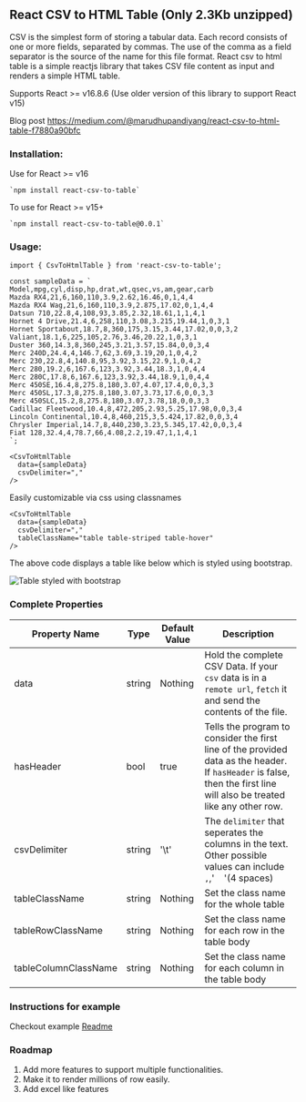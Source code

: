 ## React CSV to HTML Table (Only 2.3Kb unzipped)

CSV is the simplest form of storing a tabular data. Each record consists of one or more fields, separated by commas. The use of the comma as a field separator is the source of the name for this file format. React csv to html table is a simple reactjs library that takes CSV file content as input and renders a simple HTML table.

Supports React >= v16.8.6 (Use older version of this library to support React v15)

Blog post https://medium.com/@marudhupandiyang/react-csv-to-html-table-f7880a90bfc

### Installation:

Use for React >= v16

    `npm install react-csv-to-table`

 To use for React >= v15+

    `npm install react-csv-to-table@0.0.1`

### Usage:

```
import { CsvToHtmlTable } from 'react-csv-to-table';

const sampleData = `
Model,mpg,cyl,disp,hp,drat,wt,qsec,vs,am,gear,carb
Mazda RX4,21,6,160,110,3.9,2.62,16.46,0,1,4,4
Mazda RX4 Wag,21,6,160,110,3.9,2.875,17.02,0,1,4,4
Datsun 710,22.8,4,108,93,3.85,2.32,18.61,1,1,4,1
Hornet 4 Drive,21.4,6,258,110,3.08,3.215,19.44,1,0,3,1
Hornet Sportabout,18.7,8,360,175,3.15,3.44,17.02,0,0,3,2
Valiant,18.1,6,225,105,2.76,3.46,20.22,1,0,3,1
Duster 360,14.3,8,360,245,3.21,3.57,15.84,0,0,3,4
Merc 240D,24.4,4,146.7,62,3.69,3.19,20,1,0,4,2
Merc 230,22.8,4,140.8,95,3.92,3.15,22.9,1,0,4,2
Merc 280,19.2,6,167.6,123,3.92,3.44,18.3,1,0,4,4
Merc 280C,17.8,6,167.6,123,3.92,3.44,18.9,1,0,4,4
Merc 450SE,16.4,8,275.8,180,3.07,4.07,17.4,0,0,3,3
Merc 450SL,17.3,8,275.8,180,3.07,3.73,17.6,0,0,3,3
Merc 450SLC,15.2,8,275.8,180,3.07,3.78,18,0,0,3,3
Cadillac Fleetwood,10.4,8,472,205,2.93,5.25,17.98,0,0,3,4
Lincoln Continental,10.4,8,460,215,3,5.424,17.82,0,0,3,4
Chrysler Imperial,14.7,8,440,230,3.23,5.345,17.42,0,0,3,4
Fiat 128,32.4,4,78.7,66,4.08,2.2,19.47,1,1,4,1
`;

<CsvToHtmlTable
  data={sampleData}
  csvDelimiter=","
/>
```

Easily customizable via css using classnames

```
<CsvToHtmlTable
  data={sampleData}
  csvDelimiter=","
  tableClassName="table table-striped table-hover"
/>
```

The above code displays a table like below which is styled using bootstrap.

![Table styled with bootstrap](https://i.imgur.com/nW3R9z8.png)


### Complete Properties

|Property Name  | Type | Default Value  | Description |
|---|---|---|---|
|data | string  | Nothing  | Hold the complete CSV Data. If your `csv` data is in a `remote url`, `fetch` it and send the contents of the file.  |
|hasHeader   | bool  | true  | Tells the program to consider the first line of the provided data as the header. If `hasHeader` is false, then the first line will also be treated like any other row.  |
|csvDelimiter  | string  | '\t'  | The `delimiter` that  seperates the columns in the text. Other possible values can include `,`,'&nbsp;&nbsp;&nbsp;&nbsp;'(4 spaces) |
|tableClassName|string|Nothing|Set the class name for the whole table|
|tableRowClassName|string|Nothing|Set the class name for each row in the table body|
|tableColumnClassName|string|Nothing|Set the class name for each column in the table body|


### Instructions for example
 Checkout example [Readme](examples)


### Roadmap
1. Add more features to support multiple functionalities.
2. Make it to render millions of row easily.
3. Add excel like features
